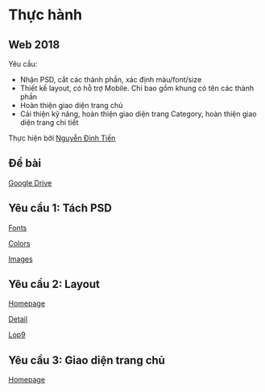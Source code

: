 # **Thực hành**
## **Web 2018**

Yêu cầu: 
- Nhận PSD, cắt các thành phần, xác định màu/font/size
- Thiết kế layout, có hỗ trợ Mobile. Chỉ bao gồm khung có tên các thành phần
- Hoàn thiện giao diện trang chủ
- Cải thiện kỹ năng, hoàn thiện giao diện trang Category, hoàn thiện giao diện trang chi tiết

Thực hiện bởi [Nguyễn Đình Tiến](https://github.com/dinhtien12298)

## Đề bài
[Google Drive](https://drive.google.com/drive/u/0/folders/1DnlNLLxEuz27R3nJ5rEI2iKPdF8qzlop)

## Yêu cầu 1: Tách PSD

[Fonts](https://dinhtien12298.github.io/web2018/fonts.html)

[Colors](https://dinhtien12298.github.io/web2018/colors.html)

[Images](https://dinhtien12298.github.io/web2018/images.html)

## Yêu cầu 2: Layout

[Homepage](https://dinhtien12298.github.io/web2018/images/layout/homepage.png)

[Detail](https://dinhtien12298.github.io/web2018/images/layout/detail.png)

[Lop9](https://dinhtien12298.github.io/web2018/images/layout/lop9.png)

## Yêu cầu 3: Giao diện trang chủ

[Homepage](https://dinhtien12298.github.io/web2018/homepage.html)
